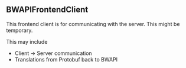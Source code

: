 ## BWAPIFrontendClient

This frontend client is for communicating with the server. This might be temporary.

This may include
- Client -> Server communication
- Translations from Protobuf back to BWAPI
